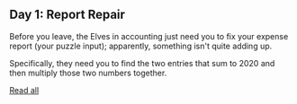 ## Day 1: Report Repair

Before you leave, the Elves in accounting just need you to fix your expense report (your puzzle input); apparently, something isn't quite adding up.

Specifically, they need you to find the two entries that sum to 2020 and then multiply those two numbers together.

[Read all](https://adventofcode.com/2020/day/1)
